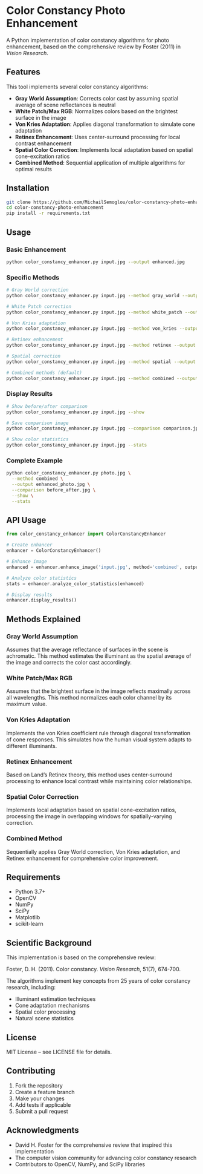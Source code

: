 # Color Constancy Photo Enhancement

A Python implementation of color constancy algorithms for photo enhancement, based on the comprehensive review by Foster (2011) in *Vision Research*.

## Features

This tool implements several color constancy algorithms:

- **Gray World Assumption**: Corrects color cast by assuming spatial average of scene reflectances is neutral
- **White Patch/Max RGB**: Normalizes colors based on the brightest surface in the image
- **Von Kries Adaptation**: Applies diagonal transformation to simulate cone adaptation
- **Retinex Enhancement**: Uses center-surround processing for local contrast enhancement
- **Spatial Color Correction**: Implements local adaptation based on spatial cone-excitation ratios
- **Combined Method**: Sequential application of multiple algorithms for optimal results

## Installation

```bash
git clone https://github.com/MichailSemoglou/color-constancy-photo-enhancement.git
cd color-constancy-photo-enhancement
pip install -r requirements.txt
```

## Usage

### Basic Enhancement

```bash
python color_constancy_enhancer.py input.jpg --output enhanced.jpg
```

### Specific Methods

```bash
# Gray World correction
python color_constancy_enhancer.py input.jpg --method gray_world --output gray_world.jpg

# White Patch correction
python color_constancy_enhancer.py input.jpg --method white_patch --output white_patch.jpg

# Von Kries adaptation
python color_constancy_enhancer.py input.jpg --method von_kries --output von_kries.jpg

# Retinex enhancement
python color_constancy_enhancer.py input.jpg --method retinex --output retinex.jpg

# Spatial correction
python color_constancy_enhancer.py input.jpg --method spatial --output spatial.jpg

# Combined methods (default)
python color_constancy_enhancer.py input.jpg --method combined --output combined.jpg
```

### Display Results

```bash
# Show before/after comparison
python color_constancy_enhancer.py input.jpg --show

# Save comparison image
python color_constancy_enhancer.py input.jpg --comparison comparison.jpg --show

# Show color statistics
python color_constancy_enhancer.py input.jpg --stats
```

### Complete Example

```bash
python color_constancy_enhancer.py photo.jpg \
  --method combined \
  --output enhanced_photo.jpg \
  --comparison before_after.jpg \
  --show \
  --stats
```

## API Usage

```python
from color_constancy_enhancer import ColorConstancyEnhancer

# Create enhancer
enhancer = ColorConstancyEnhancer()

# Enhance image
enhanced = enhancer.enhance_image('input.jpg', method='combined', output_path='output.jpg')

# Analyze color statistics
stats = enhancer.analyze_color_statistics(enhanced)

# Display results
enhancer.display_results()
```

## Methods Explained

### Gray World Assumption
Assumes that the average reflectance of surfaces in the scene is achromatic. This method estimates the illuminant as the spatial average of the image and corrects the color cast accordingly.

### White Patch/Max RGB
Assumes that the brightest surface in the image reflects maximally across all wavelengths. This method normalizes each color channel by its maximum value.

### Von Kries Adaptation
Implements the von Kries coefficient rule through diagonal transformation of cone responses. This simulates how the human visual system adapts to different illuminants.

### Retinex Enhancement
Based on Land’s Retinex theory, this method uses center-surround processing to enhance local contrast while maintaining color relationships.

### Spatial Color Correction
Implements local adaptation based on spatial cone-excitation ratios, processing the image in overlapping windows for spatially-varying correction.

### Combined Method
Sequentially applies Gray World correction, Von Kries adaptation, and Retinex enhancement for comprehensive color improvement.

## Requirements

- Python 3.7+
- OpenCV
- NumPy
- SciPy
- Matplotlib
- scikit-learn

## Scientific Background

This implementation is based on the comprehensive review:

Foster, D. H. (2011). Color constancy. *Vision Research*, 51(7), 674-700.

The algorithms implement key concepts from 25 years of color constancy research, including:
- Illuminant estimation techniques
- Cone adaptation mechanisms
- Spatial color processing
- Natural scene statistics

## License

MIT License – see LICENSE file for details.

## Contributing

1. Fork the repository
2. Create a feature branch
3. Make your changes
4. Add tests if applicable
5. Submit a pull request

## Acknowledgments

- David H. Foster for the comprehensive review that inspired this implementation
- The computer vision community for advancing color constancy research
- Contributors to OpenCV, NumPy, and SciPy libraries
